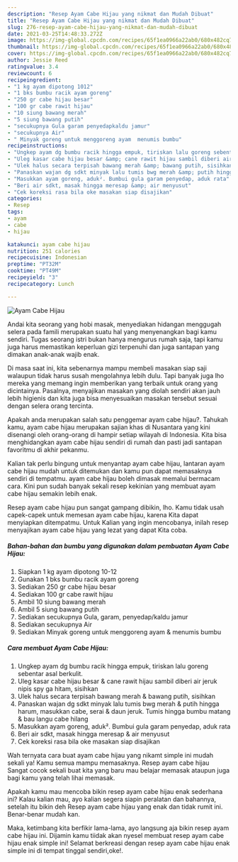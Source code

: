 ```yaml
---
description: "Resep Ayam Cabe Hijau yang nikmat dan Mudah Dibuat"
title: "Resep Ayam Cabe Hijau yang nikmat dan Mudah Dibuat"
slug: 276-resep-ayam-cabe-hijau-yang-nikmat-dan-mudah-dibuat
date: 2021-03-25T14:48:33.272Z
image: https://img-global.cpcdn.com/recipes/65f1ea0966a22ab0/680x482cq70/ayam-cabe-hijau-foto-resep-utama.jpg
thumbnail: https://img-global.cpcdn.com/recipes/65f1ea0966a22ab0/680x482cq70/ayam-cabe-hijau-foto-resep-utama.jpg
cover: https://img-global.cpcdn.com/recipes/65f1ea0966a22ab0/680x482cq70/ayam-cabe-hijau-foto-resep-utama.jpg
author: Jessie Reed
ratingvalue: 3.4
reviewcount: 6
recipeingredient:
- "1 kg ayam dipotong 1012"
- "1 bks bumbu racik ayam goreng"
- "250 gr cabe hijau besar"
- "100 gr cabe rawit hijau"
- "10 siung bawang merah"
- "5 siung bawang putih"
- "secukupnya Gula garam penyedapkaldu jamur"
- "secukupnya Air"
- " Minyak goreng untuk menggoreng ayam  menumis bumbu"
recipeinstructions:
- "Ungkep ayam dg bumbu racik hingga empuk, tiriskan lalu goreng sebentar asal berkulit."
- "Uleg kasar cabe hijau besar &amp; cane rawit hijau sambil diberi air jeruk nipis spy ga hitam, sisihkan"
- "Ulek halus secara terpisah bawang merah &amp; bawang putih, sisihkan"
- "Panaskan wajan dg sdkt minyak lalu tumis bwg merah &amp; putih hingga harum, masukkan cabe, serai &amp; daun jeruk. Tumis hingga bumbu matang &amp; bau langu cabe hilang"
- "Masukkan ayam goreng, aduk². Bumbui gula garam penyedap, aduk rata"
- "Beri air sdkt, masak hingga meresap &amp; air menyusut"
- "Cek koreksi rasa bila oke masakan siap disajikan"
categories:
- Resep
tags:
- ayam
- cabe
- hijau

katakunci: ayam cabe hijau 
nutrition: 251 calories
recipecuisine: Indonesian
preptime: "PT32M"
cooktime: "PT49M"
recipeyield: "3"
recipecategory: Lunch

---
```



![Ayam Cabe Hijau](https://img-global.cpcdn.com/recipes/65f1ea0966a22ab0/680x482cq70/ayam-cabe-hijau-foto-resep-utama.jpg)

Andai kita seorang yang hobi masak, menyediakan hidangan menggugah selera pada famili merupakan suatu hal yang menyenangkan bagi kamu sendiri. Tugas seorang istri bukan hanya mengurus rumah saja, tapi kamu juga harus memastikan keperluan gizi terpenuhi dan juga santapan yang dimakan anak-anak wajib enak.

Di masa  saat ini, kita sebenarnya mampu membeli masakan siap saji walaupun tidak harus susah mengolahnya lebih dulu. Tapi banyak juga lho mereka yang memang ingin memberikan yang terbaik untuk orang yang dicintainya. Pasalnya, menyajikan masakan yang diolah sendiri akan jauh lebih higienis dan kita juga bisa menyesuaikan masakan tersebut sesuai dengan selera orang tercinta. 



Apakah anda merupakan salah satu penggemar ayam cabe hijau?. Tahukah kamu, ayam cabe hijau merupakan sajian khas di Nusantara yang kini disenangi oleh orang-orang di hampir setiap wilayah di Indonesia. Kita bisa menghidangkan ayam cabe hijau sendiri di rumah dan pasti jadi santapan favoritmu di akhir pekanmu.

Kalian tak perlu bingung untuk menyantap ayam cabe hijau, lantaran ayam cabe hijau mudah untuk ditemukan dan kamu pun dapat memasaknya sendiri di tempatmu. ayam cabe hijau boleh dimasak memalui bermacam cara. Kini pun sudah banyak sekali resep kekinian yang membuat ayam cabe hijau semakin lebih enak.

Resep ayam cabe hijau pun sangat gampang dibikin, lho. Kamu tidak usah capek-capek untuk memesan ayam cabe hijau, karena Kita dapat menyiapkan ditempatmu. Untuk Kalian yang ingin mencobanya, inilah resep menyajikan ayam cabe hijau yang lezat yang dapat Kita coba.

<!--inarticleads1-->

##### Bahan-bahan dan bumbu yang digunakan dalam pembuatan Ayam Cabe Hijau:

1. Siapkan 1 kg ayam dipotong 10-12
1. Gunakan 1 bks bumbu racik ayam goreng
1. Sediakan 250 gr cabe hijau besar
1. Sediakan 100 gr cabe rawit hijau
1. Ambil 10 siung bawang merah
1. Ambil 5 siung bawang putih
1. Sediakan secukupnya Gula, garam, penyedap/kaldu jamur
1. Sediakan secukupnya Air
1. Sediakan  Minyak goreng untuk menggoreng ayam &amp; menumis bumbu




<!--inarticleads2-->

##### Cara membuat Ayam Cabe Hijau:

1. Ungkep ayam dg bumbu racik hingga empuk, tiriskan lalu goreng sebentar asal berkulit.
1. Uleg kasar cabe hijau besar &amp; cane rawit hijau sambil diberi air jeruk nipis spy ga hitam, sisihkan
1. Ulek halus secara terpisah bawang merah &amp; bawang putih, sisihkan
1. Panaskan wajan dg sdkt minyak lalu tumis bwg merah &amp; putih hingga harum, masukkan cabe, serai &amp; daun jeruk. Tumis hingga bumbu matang &amp; bau langu cabe hilang
1. Masukkan ayam goreng, aduk². Bumbui gula garam penyedap, aduk rata
1. Beri air sdkt, masak hingga meresap &amp; air menyusut
1. Cek koreksi rasa bila oke masakan siap disajikan




Wah ternyata cara buat ayam cabe hijau yang nikamt simple ini mudah sekali ya! Kamu semua mampu memasaknya. Resep ayam cabe hijau Sangat cocok sekali buat kita yang baru mau belajar memasak ataupun juga bagi kamu yang telah lihai memasak.

Apakah kamu mau mencoba bikin resep ayam cabe hijau enak sederhana ini? Kalau kalian mau, ayo kalian segera siapin peralatan dan bahannya, setelah itu bikin deh Resep ayam cabe hijau yang enak dan tidak rumit ini. Benar-benar mudah kan. 

Maka, ketimbang kita berfikir lama-lama, ayo langsung aja bikin resep ayam cabe hijau ini. Dijamin kamu tiidak akan nyesel membuat resep ayam cabe hijau enak simple ini! Selamat berkreasi dengan resep ayam cabe hijau enak simple ini di tempat tinggal sendiri,oke!.

